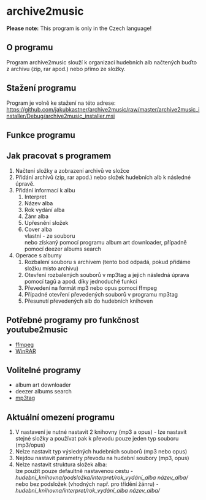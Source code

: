 # archive2music

__Please note:__
This program is only in the Czech language!

## O programu
Program archive2music slouží k organizaci hudebních alb načtených buďto z archivu (zip, rar apod.) nebo přímo ze složky.

## Stažení programu
Program je volně ke stažení na této adrese:  
https://github.com/jakubkastner/archive2music/raw/master/archive2music_installer/Debug/archive2music_installer.msi

## Funkce programu

## Jak pracovat s programem
1. Načtení složky a zobrazení archivů ve složce
2. Přidání archivů (zip, rar apod.) nebo složek hudebních alb k následné úpravě.
3. Přidání informací k albu
   1. Interpret
   2. Název alba
   3. Rok vydání alba
   4. Žánr alba
   5. Upřesnění složek
   6. Cover alba  
  vlastní - ze souboru  
  nebo získaný pomocí programu album art downloader, případně pomocí deezer albums search
4. Operace s albumy
   1. Rozbalení souboru s archivem (tento bod odpadá, pokud přidáme složku místo archivu)
   2. Otevření rozbalených souborů v mp3tag a jejich následná úprava pomocí tagů a apod. díky jednoduché funkci
   3. Převedení na formát mp3 nebo opus pomocí ffmpeg
   4. Případné otevření převedených souborů v programu mp3tag
   5. Přesunutí převedených alb do hudebních knihoven

## Potřebné programy pro funkčnost youtube2music
* [ffmpeg](https://www.ffmpeg.org/)
* [WinRAR](https://www.rarlab.com/)

## Volitelné programy
* album art downloader
* deezer albums search
* [mp3tag](https://www.mp3tag.de/)

## Aktuální omezení programu
1. V nastavení je nutné nastavit 2 knihovny (mp3 a opus) - lze nastavit stejné složky a používat pak k převodu pouze jeden typ souboru (mp3/opus)
2. Nelze nastavit typ výsledných hudebních souborů (mp3 nebo opus)
3. Nejdou nastavit parametry převodu na hudební soubory (mp3, opus)
4. Nelze nastavit struktura složek alba:  
lze použít pouze defaultně nastavenou cestu - *hudební_knihovna/podsložka/interpret/rok_vydání_alba název_alba/*  
nebo bez podsložek (vhodných např. pro třídění žánru) - *hudební_knihovna/interpret/rok_vydání_alba název_alba/*
